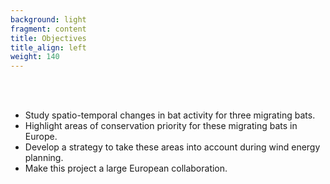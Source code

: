 ```yaml
---
background: light
fragment: content
title: Objectives
title_align: left
weight: 140
---
```


<br>
</br>

- Study spatio-temporal changes in bat activity for three migrating bats.
- Highlight areas of conservation priority for these migrating bats in Europe.
- Develop a strategy to take these areas into account during wind energy planning.
- Make this project a large European collaboration.
